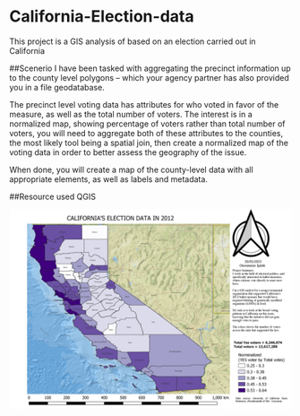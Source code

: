# California-Election-data
This project is a GIS analysis of based on an election carried out in California


##Scenerio
I have been tasked with aggregating the precinct information up to the county level polygons – which your agency partner has also provided you in a file geodatabase.

The precinct level voting data has attributes for who voted in favor of the measure, as well as the total number of voters. The interest is in a normalized map, showing percentage of voters rather than total number of voters, you will need to aggregate both of these attributes to the counties, the most likely tool being a spatial join, then create a normalized map of the voting data in order to better assess the geography of the issue.

When done, you will create a map of the county-level data with all appropriate elements, as well as labels and metadata.

##Resource used
QGIS

![The project dashboard](https://github.com/Seped28/California-Election-data/blob/main/Election_analysis.jpg)
